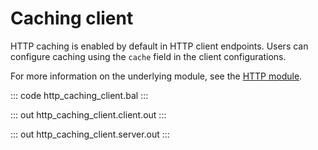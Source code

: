 # Caching client

HTTP caching is enabled by default in HTTP client endpoints.
Users can configure caching using the `cache` field in the client configurations.

For more information on the underlying module,
see the [HTTP module](https://docs.central.ballerina.io/ballerina/http/latest/).

::: code http_caching_client.bal :::

::: out http_caching_client.client.out :::

::: out http_caching_client.server.out :::